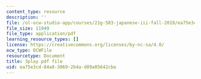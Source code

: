 ```yaml
---
content_type: resource
description: ''
file: /ol-ocw-studio-app/courses/21g-503-japanese-iii-fall-2019/ea75e3cd84a830692b4ad89a05642cba_Qd-zK_1bEPM.pdf
file_size: 11949
file_type: application/pdf
learning_resource_types: []
license: https://creativecommons.org/licenses/by-nc-sa/4.0/
ocw_type: OCWFile
resourcetype: Document
title: 3play pdf file
uid: ea75e3cd-84a8-3069-2b4a-d89a05642cba
---
```

